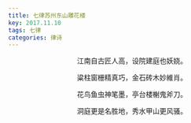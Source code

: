 ```yaml
---
title: 七律苏州东山雕花楼
key: 2017.11.10
tags: 七律
categories: 律诗
---
```


<p align="center">江南自古匠人高，设院建庭也妖娆。
</p>
<p align="center">粱柱窗栅精真巧，金石砖木妙維肖。
</p>
<p align="center">花鸟鱼虫神笔墨，亭台楼榭鬼斧刀。
</p>
<p align="center">洞庭更是名胜地，秀水甲山更风骚。
</p>
<p align="center"></br>
</p>
